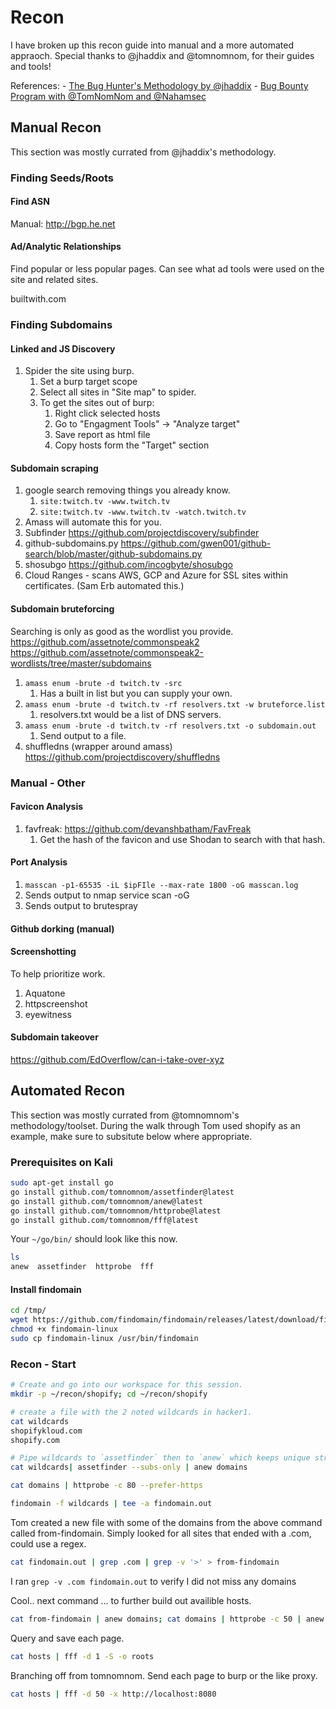 # Recon

I have broken up this recon guide into manual and a more automated appraoch. Special thanks to @jhaddix and @tomnomnom, for their guides and tools!

References: 
    - [The Bug Hunter's Methodology by @jhaddix](https://www.youtube.com/watch?v=gIz_yn0Uvb8&ab_channel=RedTeamVillage)
    - [Bug Bounty Program with @TomNomNom and @Nahamsec](https://www.youtube.com/watch?v=SYExiynPEKM&ab_channel=Nahamsec)


## Manual Recon

This section was mostly currated from @jhaddix's methodology.

### Finding Seeds/Roots

#### Find ASN

Manual:
http://bgp.he.net


#### Ad/Analytic Relationships
Find popular or less popular pages. Can see what ad tools were used on the site and related sites.

builtwith.com

### Finding Subdomains

#### Linked and JS Discovery

1. Spider the site using burp.
	1. Set a burp target scope
	2. Select all sites in "Site map" to spider.
	3. To get the sites out of burp: 
		1. Right click selected hosts
		2. Go to "Engagment Tools" -> "Analyze target"
		3. Save report as html file
		4. Copy hosts form the "Target" section

#### Subdomain scraping

1. google search removing things you already know.
	1. `site:twitch.tv -www.twitch.tv`
	2. `site:twitch.tv -www.twitch.tv -watch.twitch.tv`
2. Amass will automate this for you.
3. Subfinder https://github.com/projectdiscovery/subfinder
4. github-subdomains.py https://github.com/gwen001/github-search/blob/master/github-subdomains.py
5. shosubgo https://github.com/incogbyte/shosubgo
6. Cloud Ranges - scans AWS, GCP and Azure for SSL sites within certificates. (Sam Erb automated this.)

#### Subdomain bruteforcing

Searching is only as good as the wordlist you provide.
https://github.com/assetnote/commonspeak2
https://github.com/assetnote/commonspeak2-wordlists/tree/master/subdomains

1. `amass enum -brute -d twitch.tv -src`
	1. Has a built in list but you can supply your own.
2. `amass enum -brute -d twitch.tv -rf resolvers.txt -w bruteforce.list`
	1. resolvers.txt would be a list of DNS servers.
3. `amass enum -brute -d twitch.tv -rf resolvers.txt -o subdomain.out`
 	1. Send output to a file.
4. shuffledns (wrapper around amass) https://github.com/projectdiscovery/shuffledns


### Manual - Other

#### Favicon Analysis
1. favfreak: https://github.com/devanshbatham/FavFreak
	1. Get the hash of the favicon and use Shodan to search with that hash.

#### Port Analysis
1. `masscan -p1-65535 -iL $ipFIle --max-rate 1800 -oG masscan.log`
2. Sends output to nmap service scan -oG
3. Sends output to brutespray

#### Github dorking (manual)

#### Screenshotting

To help prioritize work.

1. Aquatone
2. httpscreenshot
3. eyewitness

#### Subdomain takeover
https://github.com/EdOverflow/can-i-take-over-xyz

## Automated Recon

This section was mostly currated from @tomnomnom's methodology/toolset.
During the walk through Tom used shopify as an example, make sure to subsitute below where appropriate. 

### Prerequisites on Kali
```bash
sudo apt-get install go
go install github.com/tomnomnom/assetfinder@latest
go install github.com/tomnomnom/anew@latest   
go install github.com/tomnomnom/httprobe@latest
go install github.com/tomnomnom/fff@latest
```

Your `~/go/bin/` should look like this now.
```bash
ls      
anew  assetfinder  httprobe  fff
```

#### Install findomain
```bash
cd /tmp/
wget https://github.com/findomain/findomain/releases/latest/download/findomain-linux
chmod +x findomain-linux
sudo cp findomain-linux /usr/bin/findomain
```

### Recon - Start
```bash
# Create and go into our workspace for this session.
mkdir -p ~/recon/shopify; cd ~/recon/shopify

# create a file with the 2 noted wildcards in hacker1.
cat wildcards                 
shopifykloud.com
shopify.com

# Pipe wildcards to `assetfinder` then to `anew` which keeps unique strings.
cat wildcards| assetfinder --subs-only | anew domains
```
 

```bash
cat domains | httprobe -c 80 --prefer-https
```

```bash
findomain -f wildcards | tee -a findomain.out
```

Tom created a new file with some of the domains from the above command called from-findomain.
Simply looked for all sites that ended with a .com, could use a regex.
```bash
cat findomain.out | grep .com | grep -v '>' > from-findomain
```

I ran `grep -v .com findomain.out` to verify I did not miss any domains

Cool.. next command ...  to further build out availible hosts.
```bash
cat from-findomain | anew domains; cat domains | httprobe -c 50 | anew hosts
```

Query and save each page.
```bash
cat hosts | fff -d 1 -S -o roots
```

Branching off from tomnomnom. 
Send each page to burp or the like proxy.
```bash
cat hosts | fff -d 50 -x http://localhost:8080
```
